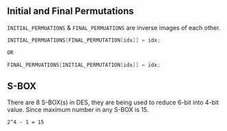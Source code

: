 ## Initial and Final Permutations

`INITIAL_PERMUATIONS` & `FINAL_PERMUATIONS` are inverse images of each other.

```java
INITIAL_PERMUATIONS[FINAL_PERMUTATION[idx]] = idx;

OR

FINAL_PERMUATIONS[INITIAL_PERMUTATION[idx]] = idx;

```

## S-BOX

There are 8 S-BOX(s) in DES, they are being used to reduce 6-bit into 4-bit value.
Since maximum number in any S-BOX is 15.
```
2^4 - 1 = 15
```

